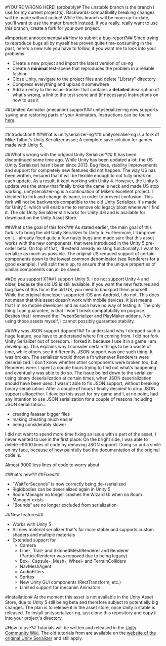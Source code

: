 #YOU'RE WRONG HERE! (probably)#
The unstable branch is the branch I use for my current project(s). Backwards-compatibility breaking changes will be made without notice!
While this branch will be more up-to-date, you'll want to use the [mater](https://github.com/TheSniperFan/unityserializer-ng/tree/master) branch instead. If you really, really want to use this branch, create a fork for your own project.

#Important annoucements#
##How to submit a bug-report?##
Since trying to reproduce bugs all by myself has proven quite time-consuming in the past, here's a new rule you have to follow, if you want me to look into your problems.
* Create a new project and import the latest version of us-ng
* Create a **minimal** test-scene that reproduces the problem in a reliable fashion
* Close Unity, navigate to the project files and delete "Library" directory
* Compress everything and upload it somewhere
* Add an entry to the issue-tracker that contains a **detailed** description of what's wrong, a link to the test scene and (if necessary) instructions on how to use it

##Limited Animator (mecanim) support!##
unityserializer-ng now supports saving and restoring parts of your Animators. Instructions can be found [here](MECANIM.md).

------------

#Introduction#
##What is unityserializer-ng?##
unityserialier-ng is a fork of Mike Talbot's Unity Serializer asset; A complete save solution for games made with Unity 5. 

##What's wrong with the original Unity Serializer?##
It has been discontinued some time ago. While Unity has been updated a lot, the US (Unity Serializer) hasn't been since 2013. Bug fixes, stability improvements and support for completely new features did not happen. The way US has been written, ensured that it will be flexible enough to not fully break on each update. As a result, it kept working with Unity 4. However, the Unity 5 update was the straw that finally broke the camel's neck and made US stop working.
unityserializer-ng is a continuation of Mike's excellent project. I decided to fork and change its name, in order to prevent confusion. This fork will not be backwards compatible to the old Unity Serializer. It's made for Unity 5, which will enable me to remove old legacy bloat whenever I find it. The old Unity Serializer still works for Unity 4.6 and is available for download on the Unity Asset Store.

##What's the goal of this fork?##
As stated earlier, the main goal of this fork is to bring the old Unity Serializer to Unity 5. Furthermore, I'll improve on it. I already fixed quite a few nasty bugs and made sure that this asset works with the new components, that were introduced in the Unity 5 pre-order beta.
On top of that, I'll extend already existing functionality. I want to serialize as much as possible. The original US reduced support of certain components down to the lowest common denominator (see Renderers for a good example). I will split them up, to ensure that the unique properties of similar components can all be saved.

##Do you support X?##
I support Unity 5. I do not support Unity 4 and older, because the old US is still available. If you want the new features and bug fixes of this for in the old US, you need to backport them yourself.
While the original developer supported iOS and Android, I do not. This does not mean that this asset doesn't work with mobile devices. It just means that I'm no mobile developer and as such have no way of testing it. The only thing I can guarantee, is that I won't break compatability on purpose.
Besites that I removed the iTweenSerializer and PlayMaker addons. Not using those assets myself, I cannot possibly guarantee stability.

##Why was JSON support dopped?##
To understand why I dropped such a huge feature, you have to understand where I'm coming from. I did not fork Unity Serializer out of boredom. I forked it, because I use it in a game I am developing. This explains why I consider certain things to be a waste of time, while others see it differently.
JSON support was one such thing. It was broken. The serializer would throw a fit whenever Renderers were deserialized. I don't know whether other components were broken too, but Renderes were. I spent a couple hours trying to find out what's happening and eventually was able to do so.
The issue boiled down to the serializer using binary deserialization at certain times, when JSON deserialization should have been used. I wasn't able to fix JSON support, without breaking binary serialization. After a couple of hours I finally decided to drop JSON support alltogether. I develop this asset for my game and I, at no point, had any intention to use JSON serialization for a couple of reasons including JSON serialization...
* creating faaaaar bigger files
* making cheating much easier
* being considerably slower

I did not want to spend more time fixing an issue with a part of the asset, I never wanted to use in the first place. On the bright side, I was able to delete ~9000 lines of code by removing JSON support. Doing so put a smile on my face, because of how painfully bad the documentation of the original code is.

Almost 9000 less lines of code to worry about.


#What's new?#
##Fixes##
* "WaitForSeconds" is now correctly being de-/serialized
* Rigidbodies can be deserialized again in Unity 5
* Room Manager no longer crashes the Wizard UI when no Room Manager exists
* "Bounds" are no longer excluded from serialization

##New features##
* Works with Unity 5
* All new material serializer that's far more stable and supports custom shaders and multiple materials
* Extended support for
  * Camera
  * Line-, Trail- and SkinnedMeshRenderer and Renderer (ParticleRenderer was removed due to being legacy)
  * Box-, Capsule-, Mesh-, Wheel- and TerrainColliders
  * NavMeshAgent
  * AudioFilters
  * Sprites
  * New Unity GUI components (RectTransform, etc.)
  * Limited support for mecanim Animators

#Installation#
At the moment this asset is not available in the Unity Asset Store, due to Unity 5 still being beta and therefore subject to potentially big changes. The plan is to release it in the asset store, once Unity 5 stable is released.
To install unityserializer-ng, just clone this repository and copy it into your project's directory.

#How to use?#
Tutorials will be written and released in the [Unify Community Wiki](http://wiki.unity3d.com/index.php/Main_Page). The old tutorials from are available on the [website of the original Unity Serializer](http://whydoidoit.com/unityserializer/) and still apply.
